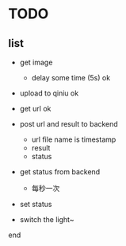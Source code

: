 # TODO

## list

- get image
    - delay some time (5s) ok
- upload to qiniu ok
- get url ok
- post url and result to backend
    - url   file name is timestamp
    - result
    - status

- get status from backend
    - 每秒一次
- set status 
- switch the light~


end 
